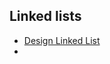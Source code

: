 ## Linked lists

- [Design Linked List](https://leetcode.com/explore/learn/card/linked-list/209/singly-linked-list/1290/)
- 